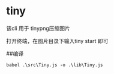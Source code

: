 # tiny

该cli 用于 tinypng压缩图片



打开终端，在图片目录下输入tiny start <key> 即可

##编译

    babel .\src\Tiny.js -o .\lib\Tiny.js

